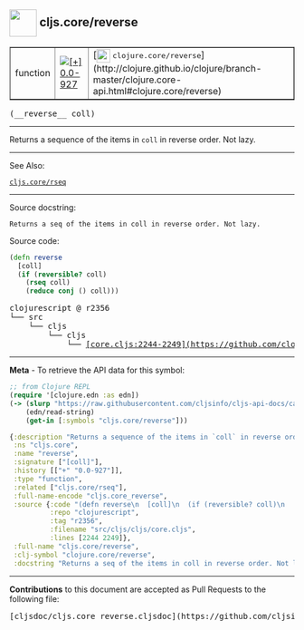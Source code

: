 ## <img width="48px" valign="middle" src="http://i.imgur.com/Hi20huC.png"> cljs.core/reverse

 <table border="1">
<tr>

<td>function</td>
<td><a href="https://github.com/cljsinfo/cljs-api-docs/tree/0.0-927"><img valign="middle" alt="[+] 0.0-927" src="https://img.shields.io/badge/+-0.0--927-lightgrey.svg"></a> </td>
<td>
[<img height="24px" valign="middle" src="http://i.imgur.com/1GjPKvB.png"> <samp>clojure.core/reverse</samp>](http://clojure.github.io/clojure/branch-master/clojure.core-api.html#clojure.core/reverse)
</td>
</tr>
</table>

 <samp>
(__reverse__ coll)<br>
</samp>

---

Returns a sequence of the items in `coll` in reverse order. Not lazy.

---


See Also:

[`cljs.core/rseq`](cljs.core_rseq.md)<br>

---

Source docstring:

```
Returns a seq of the items in coll in reverse order. Not lazy.
```

Source code:

```clj
(defn reverse
  [coll]
  (if (reversible? coll)
    (rseq coll)
    (reduce conj () coll)))
```

 <pre>
clojurescript @ r2356
└── src
    └── cljs
        └── cljs
            └── <ins>[core.cljs:2244-2249](https://github.com/clojure/clojurescript/blob/r2356/src/cljs/cljs/core.cljs#L2244-L2249)</ins>
</pre>


---

__Meta__ - To retrieve the API data for this symbol:

```clj
;; from Clojure REPL
(require '[clojure.edn :as edn])
(-> (slurp "https://raw.githubusercontent.com/cljsinfo/cljs-api-docs/catalog/cljs-api.edn")
    (edn/read-string)
    (get-in [:symbols "cljs.core/reverse"]))
```

```clj
{:description "Returns a sequence of the items in `coll` in reverse order. Not lazy.",
 :ns "cljs.core",
 :name "reverse",
 :signature ["[coll]"],
 :history [["+" "0.0-927"]],
 :type "function",
 :related ["cljs.core/rseq"],
 :full-name-encode "cljs.core_reverse",
 :source {:code "(defn reverse\n  [coll]\n  (if (reversible? coll)\n    (rseq coll)\n    (reduce conj () coll)))",
          :repo "clojurescript",
          :tag "r2356",
          :filename "src/cljs/cljs/core.cljs",
          :lines [2244 2249]},
 :full-name "cljs.core/reverse",
 :clj-symbol "clojure.core/reverse",
 :docstring "Returns a seq of the items in coll in reverse order. Not lazy."}

```

---

__Contributions__ to this document are accepted as Pull Requests to the following file:

 <pre>
[cljsdoc/cljs.core_reverse.cljsdoc](https://github.com/cljsinfo/cljs-api-docs/blob/master/cljsdoc/cljs.core_reverse.cljsdoc)
</pre>

